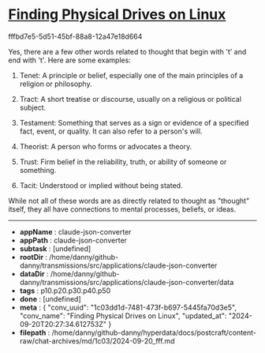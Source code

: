 # [Finding Physical Drives on Linux](https://claude.ai/chat/1c03dd1d-7481-473f-b697-5445fa70d3e5)

fffbd7e5-5d51-45bf-88a8-12a47e18d664

 Yes, there are a few other words related to thought that begin with 't' and end with 't'. Here are some examples:

1. Tenet: A principle or belief, especially one of the main principles of a religion or philosophy.

2. Tract: A short treatise or discourse, usually on a religious or political subject.

3. Testament: Something that serves as a sign or evidence of a specified fact, event, or quality. It can also refer to a person's will.

4. Theorist: A person who forms or advocates a theory.

5. Trust: Firm belief in the reliability, truth, or ability of someone or something.

6. Tacit: Understood or implied without being stated.

While not all of these words are as directly related to thought as "thought" itself, they all have connections to mental processes, beliefs, or ideas.

---

* **appName** : claude-json-converter
* **appPath** : claude-json-converter
* **subtask** : [undefined]
* **rootDir** : /home/danny/github-danny/transmissions/src/applications/claude-json-converter
* **dataDir** : /home/danny/github-danny/transmissions/src/applications/claude-json-converter/data
* **tags** : p10.p20.p30.p40.p50
* **done** : [undefined]
* **meta** : {
  "conv_uuid": "1c03dd1d-7481-473f-b697-5445fa70d3e5",
  "conv_name": "Finding Physical Drives on Linux",
  "updated_at": "2024-09-20T20:27:34.612753Z"
}
* **filepath** : /home/danny/github-danny/hyperdata/docs/postcraft/content-raw/chat-archives/md/1c03/2024-09-20_fff.md